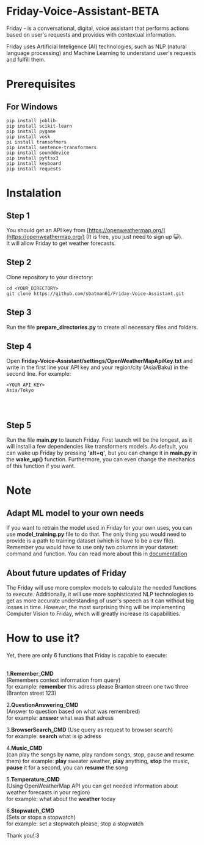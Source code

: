 # Friday-Voice-Assistant-BETA
Friday - is a conversational, digital, voice assistant that performs actions based on user's requests and provides with contextual information. 

Friday uses Artificial Inteligence (AI) technologies, such as NLP (natural language processing) and Machine Learning to understand user's requests and fulfill them.


# Prerequisites
## For Windows
```
pip install joblib  
pip install scikit-learn  
pip install pygame  
pip install vosk  
pi install transofmers
pip install sentence-transformers  
pip install sounddevice  
pip install pyttsx3  
pip install keyboard  
pip install requests
```

# Instalation

## Step 1
You should get an API key from [https://openweathermap.org/](https://openweathermap.org/) (It is free, you just need to sign up 😺).  
It will allow Friday to get weather forecasts.  

## Step 2
Clone repository to your directory:
```
cd <YOUR_DIRECTORY>
git clone https://github.com/sbatman61/Friday-Voice-Assistant.git 
```
## Step 3
Run the file __prepare_directories.py__ to create all necessary files and folders.

## Step 4
Open __Friday-Voice-Assistant/settings/OpenWeatherMapApiKey.txt__ and write in the first line your API key and your region/city (Asia/Baku) in the second line. For example:  
```
<YOUR API KEY>  
Asia/Tokyo  
  
    
  
```

## Step 5
Run the file __main.py__  to launch Friday. First launch will be the longest, as it will install a few dependencies like transformers models. As default, you can wake up Friday by pressing __'alt+q'__, but you can change it in __main.py__ in the __wake_up()__ function. Furthermore, you can even change the mechanics of this function if you want. 

# Note
## Adapt ML model to your own needs
If you want to retrain the model used in Friday for your own uses, you can use __model_training.py__ file to do that. The only thing you would need to provide is a path to training dataset (which is have to be a csv file). Remember you would have to use only two columns in your dataset: command and function. You can read more about this in [documentation]()
## About future updates of Friday
The Friday will use more complex models to calculate the needed functions to execute. Additionally, it will use more sophisticated NLP technologies to get as more accurate understanding of user's speech as it can without big losses in time. However, the most surprising thing will be implementing Computer Vision to Friday, which will greatly increase its capabilities.   

# How to use it?
Yet, there are only 6 functions that Friday is capable to execute:<br><br/>

1.**Remember_CMD**  
(Remembers context information from query)  
for example: __remember__ this adress please Branton streen one two three (Branton street 123)

2.**QuestionAnswering_CMD**  
(Answer to question based on what was remembred)  
for example: __answer__ what was that adress

3.**BrowserSearch_CMD** 
(Use query as request to browser search)  
for example: __search__ what is ip adress

4.**Music_CMD**  
(can play the songs by name, play random songs, stop, pause and resume them)
for example: __play__ sweater weather, __play__ anything, __stop__ the music, __pause__ it for a second, you can **resume** the song

5.**Temperature_CMD**  
(Using OpenWeatherMap API you can get needed information about weather forecasts in your region)  
for example: what about the __weather__ today

6.**Stopwatch_CMD**  
(Sets or stops a stopwatch)  
for example: set a stopwatch please, stop a stopwatch

Thank you!:3
